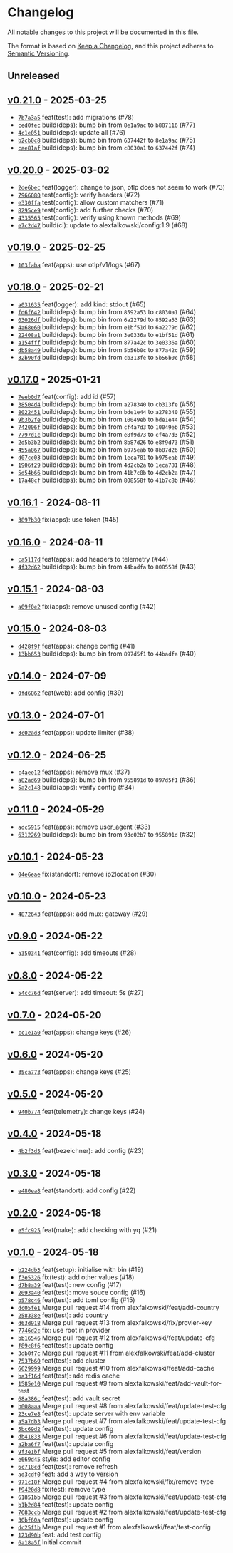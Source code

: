 # Changelog

All notable changes to this project will be documented in this file.

The format is based on [Keep a Changelog](https://keepachangelog.com/en/1.0.0/), and this project adheres to [Semantic Versioning](https://semver.org/spec/v2.0.0.html).

## Unreleased

## [v0.21.0](https://github.com/alexfalkowski/app-config/releases/tag/v0.21.0) - 2025-03-25

- [`7b7a3a5`](https://github.com/alexfalkowski/app-config/commit/7b7a3a5295adf787d2a6956bba1d825bffab2655) feat(test): add migrations (#78)
- [`ced0fec`](https://github.com/alexfalkowski/app-config/commit/ced0fec48190275611ba264cae61149881549b16) build(deps): bump bin from `8e1a9ac` to `b887116` (#77)
- [`4c1e051`](https://github.com/alexfalkowski/app-config/commit/4c1e051c4d468eae43b0851f5832d8f4e8bb2d27) build(deps): update all (#76)
- [`b2cb0c8`](https://github.com/alexfalkowski/app-config/commit/b2cb0c88b79394b4d312f51b7c7efc0d7e4112ea) build(deps): bump bin from `637442f` to `8e1a9ac` (#75)
- [`cae81af`](https://github.com/alexfalkowski/app-config/commit/cae81af4d0577e45afdb19c4b6dcb1e2606b8cfb) build(deps): bump bin from `c8030a1` to `637442f` (#74)

## [v0.20.0](https://github.com/alexfalkowski/app-config/releases/tag/v0.20.0) - 2025-03-02

- [`2de6bec`](https://github.com/alexfalkowski/app-config/commit/2de6bec5c097960aea3cc29b800423d5ac559cfd) feat(logger): change to json, otlp does not seem to work (#73)
- [`7966080`](https://github.com/alexfalkowski/app-config/commit/79660805757aecc5e50f9731ed4deab88366fb70) test(config): verify headers (#72)
- [`e330ffa`](https://github.com/alexfalkowski/app-config/commit/e330ffac22a54064e7f577dd43279f95b4033e6c) test(config): allow custom matchers (#71)
- [`8295ce9`](https://github.com/alexfalkowski/app-config/commit/8295ce97339c4cc5902ea0917f0b04f60068156b) test(config): add further checks (#70)
- [`4335565`](https://github.com/alexfalkowski/app-config/commit/43355654cd42f25fdab7e24d91a5d8ff47ebe25d) test(config): verify using known methods (#69)
- [`e7c2d47`](https://github.com/alexfalkowski/app-config/commit/e7c2d470fa2c338a6f6725c84cf0b5d810ef0ab8) build(ci): update to alexfalkowski/config:1.9 (#68)

## [v0.19.0](https://github.com/alexfalkowski/app-config/releases/tag/v0.19.0) - 2025-02-25

- [`103faba`](https://github.com/alexfalkowski/app-config/commit/103faba60a91bc9c70b30db3f6e3b3206bb6213b) feat(apps): use otlp/v1/logs (#67)

## [v0.18.0](https://github.com/alexfalkowski/app-config/releases/tag/v0.18.0) - 2025-02-21

- [`a031635`](https://github.com/alexfalkowski/app-config/commit/a031635ef92bd1a51aaa59e2f9e55991d36c6d36) feat(logger): add kind: stdout (#65)
- [`fd6f642`](https://github.com/alexfalkowski/app-config/commit/fd6f642f168b6a32a4af25f718572ebee4bef76a) build(deps): bump bin from `8592a53` to `c8030a1` (#64)
- [`03026df`](https://github.com/alexfalkowski/app-config/commit/03026dff3e50db65053e75d6a3a005d7fbad7b4a) build(deps): bump bin from `6a2279d` to `8592a53` (#63)
- [`4a68e60`](https://github.com/alexfalkowski/app-config/commit/4a68e60978447f03fa686458fe8714bb4030ed7f) build(deps): bump bin from `e1bf51d` to `6a2279d` (#62)
- [`22408a1`](https://github.com/alexfalkowski/app-config/commit/22408a1ef569af1799e8f8faaa2df8c0956c1fa0) build(deps): bump bin from `3e0336a` to `e1bf51d` (#61)
- [`a154fff`](https://github.com/alexfalkowski/app-config/commit/a154fffe8d1b0605c37b7ad7360a873e69fda71e) build(deps): bump bin from `877a42c` to `3e0336a` (#60)
- [`db58a49`](https://github.com/alexfalkowski/app-config/commit/db58a49ef25b6a96eaf075b2a0407b9d15f9b423) build(deps): bump bin from `5b56b0c` to `877a42c` (#59)
- [`32b90fd`](https://github.com/alexfalkowski/app-config/commit/32b90fd463478ee254fa407b8a68a85881d7c3ed) build(deps): bump bin from `cb313fe` to `5b56b0c` (#58)

## [v0.17.0](https://github.com/alexfalkowski/app-config/releases/tag/v0.17.0) - 2025-01-21

- [`7eeb0d7`](https://github.com/alexfalkowski/app-config/commit/7eeb0d7bbad33cbe8c3248e3c023ab47b24e9206) feat(config): add id (#57)
- [`38504d4`](https://github.com/alexfalkowski/app-config/commit/38504d416710461caef23d973fc8193e31c1290b) build(deps): bump bin from `a278340` to `cb313fe` (#56)
- [`8022451`](https://github.com/alexfalkowski/app-config/commit/8022451bdb762c27aa386785f922f5b75459fc8c) build(deps): bump bin from `bde1e44` to `a278340` (#55)
- [`9b3b2fe`](https://github.com/alexfalkowski/app-config/commit/9b3b2fe964463b2d39ccf17a2a6cb2ff0dbb9df5) build(deps): bump bin from `10049eb` to `bde1e44` (#54)
- [`742006f`](https://github.com/alexfalkowski/app-config/commit/742006ff2ce7d3aeae956fb86a698f8729f67403) build(deps): bump bin from `cf4a7d3` to `10049eb` (#53)
- [`7797d1c`](https://github.com/alexfalkowski/app-config/commit/7797d1ce8b2416f8d6606c7a1eb8795a7c693798) build(deps): bump bin from `e8f9d73` to `cf4a7d3` (#52)
- [`2d5b3b2`](https://github.com/alexfalkowski/app-config/commit/2d5b3b2444021f42671042b3a36fb11176b6a289) build(deps): bump bin from `8b87d26` to `e8f9d73` (#51)
- [`455a867`](https://github.com/alexfalkowski/app-config/commit/455a8679fb2703169bb06c30023260c5eaac2989) build(deps): bump bin from `b975eab` to `8b87d26` (#50)
- [`d07cc03`](https://github.com/alexfalkowski/app-config/commit/d07cc03ee94411c1e18426355cad0327571b4c04) build(deps): bump bin from `1eca781` to `b975eab` (#49)
- [`1906f29`](https://github.com/alexfalkowski/app-config/commit/1906f2963a9f7ab7553aab93bf7492f870de4746) build(deps): bump bin from `4d2cb2a` to `1eca781` (#48)
- [`5d54b66`](https://github.com/alexfalkowski/app-config/commit/5d54b66f4f9f267b94b1bd7151ef778283fabfa3) build(deps): bump bin from `41b7c8b` to `4d2cb2a` (#47)
- [`17a48cf`](https://github.com/alexfalkowski/app-config/commit/17a48cf8117db91352885364501c376e6dd7cd7b) build(deps): bump bin from `808558f` to `41b7c8b` (#46)

## [v0.16.1](https://github.com/alexfalkowski/app-config/releases/tag/v0.16.1) - 2024-08-11

- [`3897b30`](https://github.com/alexfalkowski/app-config/commit/3897b3044957618f2d8b65b9181df86178a4bf74) fix(apps): use token (#45)

## [v0.16.0](https://github.com/alexfalkowski/app-config/releases/tag/v0.16.0) - 2024-08-11

- [`ca5117d`](https://github.com/alexfalkowski/app-config/commit/ca5117d906f949e647c0d1ef38edcb671419aa1e) feat(apps): add headers to telemetry (#44)
- [`4f32d62`](https://github.com/alexfalkowski/app-config/commit/4f32d62755f8fc215e687727242e884abbc86489) build(deps): bump bin from `44badfa` to `808558f` (#43)

## [v0.15.1](https://github.com/alexfalkowski/app-config/releases/tag/v0.15.1) - 2024-08-03

- [`a09f0e2`](https://github.com/alexfalkowski/app-config/commit/a09f0e284c31389bc9a8d8088032c256f11057ae) fix(apps): remove unused config (#42)

## [v0.15.0](https://github.com/alexfalkowski/app-config/releases/tag/v0.15.0) - 2024-08-03

- [`d428f9f`](https://github.com/alexfalkowski/app-config/commit/d428f9f8ba6ddf0e8bd892794c43640b014e6f93) feat(apps): change config (#41)
- [`13bb653`](https://github.com/alexfalkowski/app-config/commit/13bb653669cba43be1c2304af0ee198fb99e4293) build(deps): bump bin from `897d5f1` to `44badfa` (#40)

## [v0.14.0](https://github.com/alexfalkowski/app-config/releases/tag/v0.14.0) - 2024-07-09

- [`0fd6862`](https://github.com/alexfalkowski/app-config/commit/0fd6862d1d298a3a7b18ef38a0ef4bab7b25518b) feat(web): add config (#39)

## [v0.13.0](https://github.com/alexfalkowski/app-config/releases/tag/v0.13.0) - 2024-07-01

- [`3c02ad3`](https://github.com/alexfalkowski/app-config/commit/3c02ad35d183322c3fca18bbab3f405c072e67c4) feat(apps): update limiter (#38)

## [v0.12.0](https://github.com/alexfalkowski/app-config/releases/tag/v0.12.0) - 2024-06-25

- [`c4aee12`](https://github.com/alexfalkowski/app-config/commit/c4aee121f808cf6ea13f867d98012470ad18d022) feat(apps): remove mux (#37)
- [`a82ad69`](https://github.com/alexfalkowski/app-config/commit/a82ad699a5412116784ae28a580d0d9dca14bf7b) build(deps): bump bin from `955891d` to `897d5f1` (#36)
- [`5a2c148`](https://github.com/alexfalkowski/app-config/commit/5a2c148fe74e4fa9bccc18c4d637ae9636569732) build(apps): verify config (#34)

## [v0.11.0](https://github.com/alexfalkowski/app-config/releases/tag/v0.11.0) - 2024-05-29

- [`adc5915`](https://github.com/alexfalkowski/app-config/commit/adc5915a73f631b1f28349a729621d5f61faf4e1) feat(apps): remove user_agent (#33)
- [`6312269`](https://github.com/alexfalkowski/app-config/commit/63122698a08b3e03d803805d28f6b0964d7a2c95) build(deps): bump bin from `93c02b7` to `955891d` (#32)

## [v0.10.1](https://github.com/alexfalkowski/app-config/releases/tag/v0.10.1) - 2024-05-23

- [`04e6eae`](https://github.com/alexfalkowski/app-config/commit/04e6eae5e8d4d9b7d2b7f009ade3546c8f448180) fix(standort): remove ip2location (#30)

## [v0.10.0](https://github.com/alexfalkowski/app-config/releases/tag/v0.10.0) - 2024-05-23

- [`4872643`](https://github.com/alexfalkowski/app-config/commit/4872643e659a9022418145aea92631a4645cf1b8) feat(apps): add mux: gateway (#29)

## [v0.9.0](https://github.com/alexfalkowski/app-config/releases/tag/v0.9.0) - 2024-05-22

- [`a350341`](https://github.com/alexfalkowski/app-config/commit/a350341f5e40745bc3d24a6f69c7a11c03ab564d) feat(config): add timeouts (#28)

## [v0.8.0](https://github.com/alexfalkowski/app-config/releases/tag/v0.8.0) - 2024-05-22

- [`54cc76d`](https://github.com/alexfalkowski/app-config/commit/54cc76d2cd9db9fffa6881c8b6f1f2c875b39c33) feat(server): add timeout: 5s (#27)

## [v0.7.0](https://github.com/alexfalkowski/app-config/releases/tag/v0.7.0) - 2024-05-20

- [`cc1e1a0`](https://github.com/alexfalkowski/app-config/commit/cc1e1a09d522866af31177dda52caa14f1ac7e71) feat(apps): change keys (#26)

## [v0.6.0](https://github.com/alexfalkowski/app-config/releases/tag/v0.6.0) - 2024-05-20

- [`35ca773`](https://github.com/alexfalkowski/app-config/commit/35ca773a12e5944812826177a8c0bbce2edd6ccd) feat(apps): change keys (#25)

## [v0.5.0](https://github.com/alexfalkowski/app-config/releases/tag/v0.5.0) - 2024-05-20

- [`940b774`](https://github.com/alexfalkowski/app-config/commit/940b77485a6e1f1287996351d64740a1217520a6) feat(telemetry): change keys (#24)

## [v0.4.0](https://github.com/alexfalkowski/app-config/releases/tag/v0.4.0) - 2024-05-18

- [`4b2f3d5`](https://github.com/alexfalkowski/app-config/commit/4b2f3d5c1a30f3b65faaf9c9a6bf6f53b9118762) feat(bezeichner): add config (#23)

## [v0.3.0](https://github.com/alexfalkowski/app-config/releases/tag/v0.3.0) - 2024-05-18

- [`e480ea8`](https://github.com/alexfalkowski/app-config/commit/e480ea8746fff41fad549e417338d996377d30ef) feat(standort): add config (#22)

## [v0.2.0](https://github.com/alexfalkowski/app-config/releases/tag/v0.2.0) - 2024-05-18

- [`e5fc925`](https://github.com/alexfalkowski/app-config/commit/e5fc925c1be1aca8a2ff6acdd9ce2ba71519071f) feat(make): add checking with yq (#21)

## [v0.1.0](https://github.com/alexfalkowski/app-config/releases/tag/v0.1.0) - 2024-05-18

- [`b224db3`](https://github.com/alexfalkowski/app-config/commit/b224db36a2468b7860bec8649768d352ae4431b4) feat(setup): initialise with bin (#19)
- [`f3e5326`](https://github.com/alexfalkowski/app-config/commit/f3e5326a59c61d2d368f491b9f62fd649356d3bf) fix(test): add other values (#18)
- [`d7b8a39`](https://github.com/alexfalkowski/app-config/commit/d7b8a39f7a9709663cfce9e36c54e79e5c2a8a7c) feat(test): new config (#17)
- [`2093a40`](https://github.com/alexfalkowski/app-config/commit/2093a40e294987af6f6451d8e8694e64913012e4) feat(test): move souce config (#16)
- [`b578c46`](https://github.com/alexfalkowski/app-config/commit/b578c46970350c9bea492c73dd41afb88132d574) feat(test): add toml config (#15)
- [`dc05fe1`](https://github.com/alexfalkowski/app-config/commit/dc05fe1287354f74f8c6666fcd987b18773274d9) Merge pull request #14 from alexfalkowski/feat/add-country
- [`258338e`](https://github.com/alexfalkowski/app-config/commit/258338e9059bb3dfb9832b212c05786fef0f0aa3) feat(test): add country
- [`d63d918`](https://github.com/alexfalkowski/app-config/commit/d63d91854f39a29aebf79b74afbef57b8e016796) Merge pull request #13 from alexfalkowski/fix/provier-key
- [`7746d2c`](https://github.com/alexfalkowski/app-config/commit/7746d2ceab1e65370130cd2a2b30b0db53112f08) fix: use root in provider
- [`bb16546`](https://github.com/alexfalkowski/app-config/commit/bb16546ad328305a2272bf94dbbe2ed00134bac6) Merge pull request #12 from alexfalkowski/feat/update-cfg
- [`f89c8f6`](https://github.com/alexfalkowski/app-config/commit/f89c8f653076c73cd41b600a5c46659974da6bee) feat(test): update config
- [`3db0f7c`](https://github.com/alexfalkowski/app-config/commit/3db0f7c435e2d97feb9867ad7e723d82c41643d0) Merge pull request #11 from alexfalkowski/feat/add-cluster
- [`7537b60`](https://github.com/alexfalkowski/app-config/commit/7537b608c9e9cf24559cf358498a019fca8d6b7a) feat(test): add cluster
- [`6629999`](https://github.com/alexfalkowski/app-config/commit/662999921c40a52bf784494547e0eeaec768a8fa) Merge pull request #10 from alexfalkowski/feat/add-cache
- [`ba3f16d`](https://github.com/alexfalkowski/app-config/commit/ba3f16d69c81709956466d0953017d330c3941da) feat(test): add redis cache
- [`1585e10`](https://github.com/alexfalkowski/app-config/commit/1585e10b482fbc67c3d75a57ba57892320411d5e) Merge pull request #9 from alexfalkowski/feat/add-vault-for-test
- [`68a386c`](https://github.com/alexfalkowski/app-config/commit/68a386c024934434cc6c537d0dbdcb6393d74812) feat(test): add vault secret
- [`b008aaa`](https://github.com/alexfalkowski/app-config/commit/b008aaa284d36e2e1c7d3ece1060fa7cee00f71b) Merge pull request #8 from alexfalkowski/feat/update-test-cfg
- [`23ce7e8`](https://github.com/alexfalkowski/app-config/commit/23ce7e84e3ae75a43727e7e1c4aa2dfec820d899) feat(test): update server with env variable
- [`a5a7db3`](https://github.com/alexfalkowski/app-config/commit/a5a7db3ff22675d71e7c02c5d079762e0dc14d46) Merge pull request #7 from alexfalkowski/feat/update-test-cfg
- [`5bc69d2`](https://github.com/alexfalkowski/app-config/commit/5bc69d2bbc8954c89f9a4394c1ff026335c38508) feat(test): update config
- [`db41833`](https://github.com/alexfalkowski/app-config/commit/db418332856745946dd80db9cde90fcdc5e13629) Merge pull request #6 from alexfalkowski/feat/update-test-cfg
- [`a2ba6f7`](https://github.com/alexfalkowski/app-config/commit/a2ba6f74d07b31cbded719a91a4b04563b330bf7) feat(test): update config
- [`9f3e1bf`](https://github.com/alexfalkowski/app-config/commit/9f3e1bfff0815b0f81346c39f7588e169bcdc671) Merge pull request #5 from alexfalkowski/feat/version
- [`e669d45`](https://github.com/alexfalkowski/app-config/commit/e669d45786a23cb5e8219b7191336b98527f48db) style: add editor config
- [`6c718cd`](https://github.com/alexfalkowski/app-config/commit/6c718cda2498101c237a5fc0c5ec5905c8a86645) feat(test): remove refresh
- [`ad3cdf0`](https://github.com/alexfalkowski/app-config/commit/ad3cdf0196e57ab87793bfdec2ce33e240d3f7e5) feat: add a way to version
- [`971c18f`](https://github.com/alexfalkowski/app-config/commit/971c18fb1eaf2e1c85438f9005e40c3bc9702a33) Merge pull request #4 from alexfalkowski/fix/remove-type
- [`f9420d8`](https://github.com/alexfalkowski/app-config/commit/f9420d8df6ff9d2b9b361e21ffee634cd9b2ee6e) fix(test): remove type
- [`61851bb`](https://github.com/alexfalkowski/app-config/commit/61851bb5215bf4d4a866384ab1960bb117274c32) Merge pull request #3 from alexfalkowski/feat/update-test-cfg
- [`b1b2d84`](https://github.com/alexfalkowski/app-config/commit/b1b2d84957d7da4d75ded4eb0d13bc2f0ef3be65) feat(test): update config
- [`7683ccb`](https://github.com/alexfalkowski/app-config/commit/7683ccb4d6f84f07ad14bfe634eaac0804e778f8) Merge pull request #2 from alexfalkowski/feat/update-test-cfg
- [`30bf60a`](https://github.com/alexfalkowski/app-config/commit/30bf60a354105f163f407fe5b6500d8175f3df9e) feat(test): update config
- [`dc25f1b`](https://github.com/alexfalkowski/app-config/commit/dc25f1b021c1cf292f59146408c86334d522deef) Merge pull request #1 from alexfalkowski/feat/test-config
- [`123d90b`](https://github.com/alexfalkowski/app-config/commit/123d90b19b0e46cb715293fdfee1bb12861eecb2) feat: add test config
- [`6a18a5f`](https://github.com/alexfalkowski/app-config/commit/6a18a5fa5fe9e9d4ee0b1ecd3bcc7423aeb2818a) Initial commit
